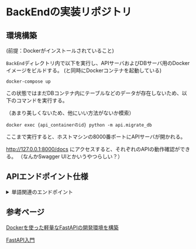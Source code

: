 # BackEndの実装リポジトリ

## 環境構築

(前提：Dockerがインストールされていること)

`BackEnd`ディレクトリ内で以下を実行し、APIサーバおよびDBサーバ用のDockerイメージをビルドする。
(と同時にDockerコンテナを起動している)
```
docker-compose up
```

この状態ではまだDBコンテナ内にテーブルなどのデータが存在しないため、以下のコマンドを実行する。

（あまり美しくないため、他にいい方法がないか模索）
```
docker exec {api_containerのid} python -m api.migrate_db
```

ここまで実行すると、ホストマシンの8000番ポートにAPIサーバが開かれる。

http://127.0.0.1:8000/docs にアクセスすると、それぞれのAPIの動作確認ができる。
（なんかSwagger UIとかいうやつらしい？）

## APIエンドポイント仕様

<details>
<summary>単語関連のエンドポイント</summary>

### 全単語を取得
- HTTPメソッド：GET
- エンドポイント：`/word_list`
- レスポンス例

```
[
  {
    "id": 1,
    "English_word": "hello",
    "Japanese_word": "こんにちは",
    "level": 1
  },
  {
    "id": 2,
    "English_word": "world",
    "Japanese_word": "世界",
    "level": 2
  },
]
```

### 新しい単語を追加
- HTTPメソッド； POST
- エンドポイント： `word_list`
- リクエストボディ例：
```
{
  "English_word": "hello",
  "Japanese_word": "こんにちは",
  "level": 1
}
```
- レスポンス例：

```
{
  "English_word": "hello",
  "Japanese_word": "こんにちは",
  "level": 1,
  "id": 1
}
```

### 既存の単語を編集（あまり使わないかも）
- HTTPメソッド； PUT
- エンドポイント： `word_list/{word_id}`
- リクエストボディ例：
```
{
  "English_word": "update",
  "Japanese_word": "更新",
  "level": 1
}
```
- レスポンス例：

```
{
  "English_word": "update",
  "Japanese_word": "更新",
  "level": 1,
  "id": 1
}
```

### 単語を削除
- HTTPメソッド: DELETE
- エンドポイント： `word_list/{word_id}`

</details>

## 参考ページ

[Dockerを使った軽量なFastAPIの開発環境を構築](https://qiita.com/satto_sann/items/fcd3832a1fea2c607b85)

[FastAPI入門](https://zenn.dev/sh0nk/books/537bb028709ab9)

